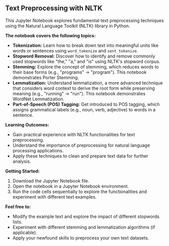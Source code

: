 ## Text Preprocessing with NLTK

This Jupyter Notebook explores fundamental text preprocessing techniques using the Natural Language Toolkit (NLTK) library in Python.

**The notebook covers the following topics:**

* **Tokenization:** Learn how to break down text into meaningful units like words or sentences using `word_tokenize` and `sent_tokenize`.
* **Stopword Removal:** Discover how to identify and remove commonly used stopwords like "the," "a," and "is" using NLTK's stopword corpus.
* **Stemming:** Explore the concept of stemming, which reduces words to their base forms (e.g., "programs" -> "program"). This notebook demonstrates Porter Stemming.
* **Lemmatization:** Understand lemmatization, a more advanced technique that considers word context to derive the root form while preserving meaning (e.g., "running" -> "run"). This notebook demonstrates WordNet Lemmatization.
* **Part-of-Speech (POS) Tagging:** Get introduced to POS tagging, which assigns grammatical labels (e.g., noun, verb, adjective) to words in a sentence.

**Learning Outcomes:**

* Gain practical experience with NLTK functionalities for text preprocessing.
* Understand the importance of preprocessing for natural language processing applications.
* Apply these techniques to clean and prepare text data for further analysis.

**Getting Started:**

1. Download the Jupyter Notebook file.
2. Open the notebook in a Jupyter Notebook environment.
3. Run the code cells sequentially to explore the functionalities and experiment with different text examples.

**Feel free to:**

* Modify the example text and explore the impact of different stopwords lists.
* Experiment with different stemming and lemmatization algorithms (if applicable).
* Apply your newfound skills to preprocess your own text datasets.
